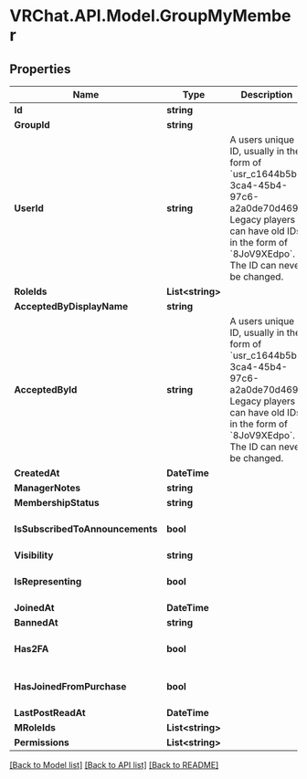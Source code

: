 # VRChat.API.Model.GroupMyMember

## Properties

Name | Type | Description | Notes
------------ | ------------- | ------------- | -------------
**Id** | **string** |  | [optional] 
**GroupId** | **string** |  | [optional] 
**UserId** | **string** | A users unique ID, usually in the form of &#x60;usr_c1644b5b-3ca4-45b4-97c6-a2a0de70d469&#x60;. Legacy players can have old IDs in the form of &#x60;8JoV9XEdpo&#x60;. The ID can never be changed. | [optional] 
**RoleIds** | **List&lt;string&gt;** |  | [optional] 
**AcceptedByDisplayName** | **string** |  | [optional] 
**AcceptedById** | **string** | A users unique ID, usually in the form of &#x60;usr_c1644b5b-3ca4-45b4-97c6-a2a0de70d469&#x60;. Legacy players can have old IDs in the form of &#x60;8JoV9XEdpo&#x60;. The ID can never be changed. | [optional] 
**CreatedAt** | **DateTime** |  | [optional] 
**ManagerNotes** | **string** |  | [optional] 
**MembershipStatus** | **string** |  | [optional] 
**IsSubscribedToAnnouncements** | **bool** |  | [optional] [default to true]
**Visibility** | **string** |  | [optional] 
**IsRepresenting** | **bool** |  | [optional] [default to false]
**JoinedAt** | **DateTime** |  | [optional] 
**BannedAt** | **string** |  | [optional] 
**Has2FA** | **bool** |  | [optional] [default to false]
**HasJoinedFromPurchase** | **bool** |  | [optional] [default to false]
**LastPostReadAt** | **DateTime** |  | [optional] 
**MRoleIds** | **List&lt;string&gt;** |  | [optional] 
**Permissions** | **List&lt;string&gt;** |  | [optional] 

[[Back to Model list]](../README.md#documentation-for-models) [[Back to API list]](../README.md#documentation-for-api-endpoints) [[Back to README]](../README.md)

